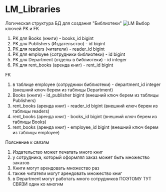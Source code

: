 # LM_Libraries
 Логическая структура БД для создания "Библиотеки"
![LM](https://github.com/Nastavnik/LM_Libraries/assets/79099352/d21ab014-ad16-4325-a89b-54fd088a695e)
Выбор ключей
PK и FK
1) PK для Books (книги) - books_id bigint
2) PK для Publishers (Издательство) - id bigint
3) PK для readers (читатели) - reader_id bigint
4) PK для employee (сотрудники библиотеки) - id bigint
5) PK для Department (отделы в библиотеки) - id integer 
6) PK для rent_books (аренда книг) - rent_id bigint

FK 
1) в таблице employee (сотрудники библиотеки) - department_id integer (внешний ключ берем из таблицы Department)
2) Books (книги) - id_publisher  bigint (внешний ключ берем из таблицы Publishers)
3) rent_books (аренда книг) - reader_id bigint (внешний ключ берем из таблицы readers)
4) rent_books (аренда книг) - books_id bigint (внешний ключ берем из таблицы Books)
5) rent_books (аренда книг) - employee_id bigint (внешний ключ берем из таблицы employee)

Пояснение к связям
1) Издательство может печатать много книг
2) у сотрудника, который оформлял заказ может быть множество заказов
3) Книги могут арендовать множество раз
4) также читатели могут арендовать множество книг
5) в Department могут работать много сотрудников
   ПОЭТОМУ ТУТ СВЯЗИ один ко многим
